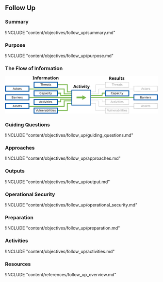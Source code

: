 ## Follow Up

### Summary
!INCLUDE "content/objectives/follow_up/summary.md"

### Purpose
!INCLUDE "content/objectives/follow_up/purpose.md"

### The Flow of Information
![ Information Flow](content/images/info_flows/follow_up.svg)

### Guiding Questions
!INCLUDE "content/objectives/follow_up/guiding_questions.md"

### Approaches
!INCLUDE "content/objectives/follow_up/approaches.md"

### Outputs
!INCLUDE "content/objectives/follow_up/output.md"

### Operational Security
!INCLUDE "content/objectives/follow_up/operational_security.md"

### Preparation
!INCLUDE "content/objectives/follow_up/preparation.md"

### Activities
!INCLUDE "content/objectives/follow_up/activities.md"

### Resources
<div class="greybox">
!INCLUDE "content/references/follow_up_overview.md"
</div>


